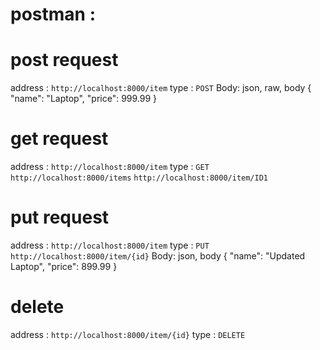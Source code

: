 # postman :

# post request

address : `http://localhost:8000/item`
type : `POST`
Body: 
   json, raw, body
  {
    "name": "Laptop",
    "price": 999.99
  }
  
# get request

address : `http://localhost:8000/item`
type : `GET`
`http://localhost:8000/items`
`http://localhost:8000/item/ID1`

# put request

address : `http://localhost:8000/item`
type : `PUT`  
`http://localhost:8000/item/{id}` 
Body: 
   json, body
  {
    "name": "Updated Laptop",
    "price": 899.99
  }
  
# delete

address : `http://localhost:8000/item/{id}`
type : `DELETE`



